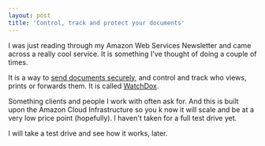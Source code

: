 ```yaml
---
layout: post
title: 'Control, track and protect your documents'
---
```

I was just reading through my Amazon Web Services Newsletter and came across a really cool service. It is something I've thought of doing a couple of times.<p></p>
It is a way to <a href="https://www.watchdox.com/">send documents securely</a>, and control and track who views, prints or forwards them. It is called <a href="https://www.watchdox.com/">WatchDox</a>.<p></p>
Something clients and people I work with often ask for. And this is built upon the Amazon Cloud Infrastructure so you k now it will scale and be at a very low price point (hopefully). I haven't taken for a full test drive yet.<p></p>
I will take a test drive and see how it works, later.<p></p>
<input id="gwProxy" type="hidden" /><p></p>
<!--Session data--><input id="jsProxy" onclick="jsCall();" type="hidden" /><p></p>
<input id="gwProxy" type="hidden"><!--Session data--></input><input id="jsProxy" onclick="jsCall();" type="hidden" />